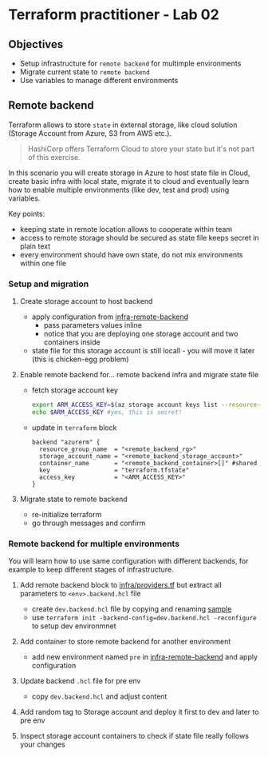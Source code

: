 # Terraform practitioner - Lab 02

## Objectives

- Setup infrastructure for `remote backend` for multimple environments
- Migrate current state to `remote backend`
- Use variables to manage different environments

## Remote backend

Terraform allows to store `state` in external storage, like cloud solution (Storage Account from Azure, S3 from AWS etc.). 

> HashiCorp offers Terraform Cloud to store your state but it's not part of this exercise.

In this scenario you will create storage in Azure to host state file in Cloud, create basic infra with local state, 
migrate it to cloud and eventually learn how to enable multiple environments (like dev, test and prod) using variables.

Key points:
- keeping state in remote location allows to cooperate within team
- access to remote storage should be secured as state file keeps secret in plain text
- every environment should have own state, do not mix environments within one file

### Setup and migration

1. Create storage account to host backend
   - apply configuration from [infra-remote-backend](./infra-remote-backend/)
     - pass parameters values inline
     - notice that you are deploying one storage account and two containers inside
   - state file for this storage account is still locall - you will move it later (this is chicken-egg problem)
  
2. Enable remote backend for... remote backend infra and migrate state file
   - fetch storage account key
     ```bash
     export ARM_ACCESS_KEY=$(az storage account keys list --resource-group "<remote_backend_rg>" --account-name "<remote_backend_storage_account>" --query '[0].value' -o tsv)
     echo $ARM_ACCESS_KEY #yes, this is secret!
     ```
    - update [](./infra-remote-backend/providers.tf) in `terraform` block
      ```hcl
      backend "azurerm" {
        resource_group_name  = "<remote_backend_rg>"
        storage_account_name = "<remote_backend_storage_account>"
        container_name       = "<remote_backend_container>[]" #shared
        key                  = "terraform.tfstate"
        access_key           = "<ARM_ACCESS_KEY>"
      }
      ```
3. Migrate state to remote backend

   - re-initialize terraform
   - go through messages and confirm

### Remote backend for multiple environments

You will learn how to use same configuration with different backends, for example to keep different stages of infrastructure.

1. Add remote backend block to [infra/providers.tf](./infra/providers.tf) but extract all parameters to `<env>.backend.hcl` file
   - create `dev.backend.hcl` file by copying and renaming [sample](.infra/../infra/backend.hcl.sample)
   - use `terraform init -backend-config=dev.backend.hcl -reconfigure` to setup dev environmnet

2. Add container to store remote backend for another environment
   - add new environment named `pre` in [infra-remote-backend](./infra-remote-backend/main.tf) and apply configuration

3. Update backend `.hcl` file for pre env
   - copy `dev.backend.hcl` and adjust content

3. Add random tag to Storage account and deploy it first to dev and later to pre env

4. Inspect storage account containers to check if state file really follows your changes
